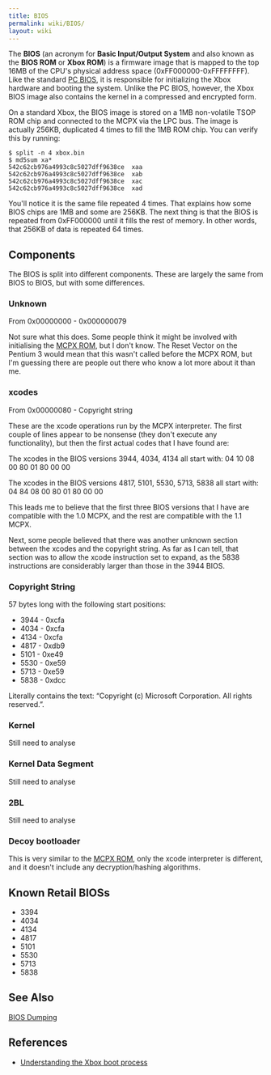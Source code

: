```yaml
---
title: BIOS
permalink: wiki/BIOS/
layout: wiki
---
```


The **BIOS** (an acronym for **Basic Input/Output System** and also
known as the **BIOS ROM** or **Xbox ROM**) is a firmware image that is
mapped to the top 16MB of the CPU's physical address space
(0xFF000000-0xFFFFFFFF). Like the standard [PC
BIOS](https://en.wikipedia.org/wiki/BIOS), it is responsible for
initializing the Xbox hardware and booting the system. Unlike the PC
BIOS, however, the Xbox BIOS image also contains the kernel in a
compressed and encrypted form.

On a standard Xbox, the BIOS image is stored on a 1MB non-volatile TSOP
ROM chip and connected to the MCPX via the LPC bus. The image is
actually 256KB, duplicated 4 times to fill the 1MB ROM chip. You can
verify this by running:

    $ split -n 4 xbox.bin 
    $ md5sum xa*
    542c62cb976a4993c8c5027dff9638ce  xaa
    542c62cb976a4993c8c5027dff9638ce  xab
    542c62cb976a4993c8c5027dff9638ce  xac
    542c62cb976a4993c8c5027dff9638ce  xad

You'll notice it is the same file repeated 4 times. That explains how
some BIOS chips are 1MB and some are 256KB. The next thing is that the
BIOS is repeated from 0xFF000000 until it fills the rest of memory. In
other words, that 256KB of data is repeated 64 times.

Components
----------

The BIOS is split into different components. These are largely the same
from BIOS to BIOS, but with some differences.

### Unknown

From 0x00000000 - 0x000000079

Not sure what this does. Some people think it might be involved with
initialising the [MCPX ROM](/wiki/MCPX_ROM "wikilink"), but I don't know. The
Reset Vector on the Pentium 3 would mean that this wasn't called before
the MCPX ROM, but I'm guessing there are people out there who know a lot
more about it than me.

### xcodes

From 0x00000080 - Copyright string

These are the xcode operations run by the MCPX interpreter. The first
couple of lines appear to be nonsense (they don't execute any
functionality), but then the first actual codes that I have found are:

The xcodes in the BIOS versions 3944, 4034, 4134 all start with: 04 10
08 00 80 01 80 00 00

The xcodes in the BIOS versions 4817, 5101, 5530, 5713, 5838 all start
with: 04 84 08 00 80 01 80 00 00

This leads me to believe that the first three BIOS versions that I have
are compatible with the 1.0 MCPX, and the rest are compatible with the
1.1 MCPX.

Next, some people believed that there was another unknown section
between the xcodes and the copyright string. As far as I can tell, that
section was to allow the xcode instruction set to expand, as the 5838
instructions are considerably larger than those in the 3944 BIOS.

### Copyright String

57 bytes long with the following start positions:

-   3944 - 0xcfa
-   4034 - 0xcfa
-   4134 - 0xcfa
-   4817 - 0xdb9
-   5101 - 0xe49
-   5530 - 0xe59
-   5713 - 0xe59
-   5838 - 0xdcc

Literally contains the text: “Copyright (c) Microsoft Corporation. All
rights reserved.”.

### Kernel

Still need to analyse

### Kernel Data Segment

Still need to analyse

### 2BL

Still need to analyse

### Decoy bootloader

This is very similar to the [MCPX ROM](/wiki/MCPX_ROM "wikilink"), only the
xcode interpreter is different, and it doesn't include any
decryption/hashing algorithms.

Known Retail BIOSs
------------------

-   3394
-   4034
-   4134
-   4817
-   5101
-   5530
-   5713
-   5838

See Also
--------

[BIOS Dumping](/wiki/BIOS_Dumping "wikilink")

References
----------

-   [Understanding the Xbox boot
    process](http://hackspot.net/XboxBlog/?p=1)

